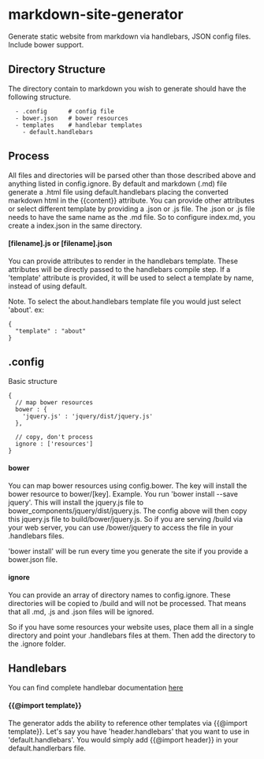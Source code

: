 # markdown-site-generator
Generate static website from markdown via handlebars, JSON config files.  Include bower support.

## Directory Structure

The directory contain to markdown you wish to generate should have the following structure.

```
  - .config      # config file
  - bower.json   # bower resources
  - templates    # handlebar templates
    - default.handlebars
```

## Process

All files and directories will be parsed other than those described above and anything
listed in config.ignore.  By default and markdown (.md) file generate a .html
file using default.handlebars placing the converted markdown html in the {{content}}
attribute.  You can provide other attributes or select different template by
providing a .json or .js file.  The .json or .js file needs to have the same
name as the .md file.  So to configure index.md, you create a index.json in the
same directory.

#### [filename].js or [filename].json

You can provide attributes to render in the handlebars template.  These attributes
will be directly passed to the handlebars compile step.  If a 'template' attribute is
provided, it will be used to select a template by name, instead of using default.

Note.  To select the about.handlebars template file you would just select 'about'.
ex:

```
{
  "template" : "about"
}
```

## .config

Basic structure

```
{
  // map bower resources
  bower : {
    'jquery.js' : 'jquery/dist/jquery.js'
  },

  // copy, don't process
  ignore : ['resources']
}
```

#### bower

You can map bower resources using config.bower.  The key will install the bower
resource to bower/[key].  Example. You run 'bower install --save jquery'.
This will install the jquery.js file to bower_components/jquery/dist/jquery.js.
The config above will then copy this jquery.js file to build/bower/jquery.js.
So if you are serving /build via your web server, you can use /bower/jquery to
access the file in your .handlebars files.

'bower install' will be run every time you generate the site if you provide a
bower.json file.

#### ignore

You can provide an array of directory names to config.ignore.  These directories
will be copied to /build and will not be processed.  That means that all .md, .js
and .json files will be ignored.

So if you have some resources your website uses, place them all in a single directory
and point your .handlebars files at them.  Then add the directory to the .ignore folder.

## Handlebars

You can find complete handlebar documentation [here](http://handlebarsjs.com/)

#### {{@import template}}

The generator adds the ability to reference other templates via {{@import template}}.
Let's say you have 'header.handlebars' that you want to use in 'default.handlebars'.
You would simply add {{@import header}} in your default.handlerbars file.

